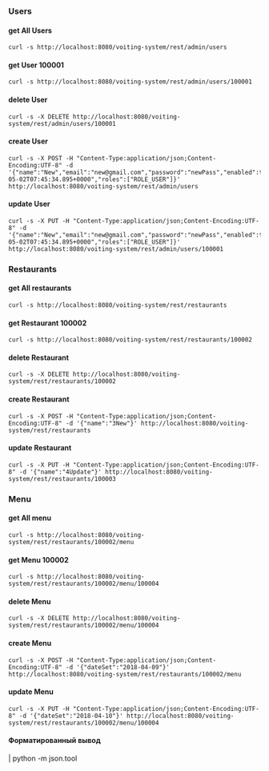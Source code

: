 ### Users

#### get All Users
    curl -s http://localhost:8080/voiting-system/rest/admin/users

#### get User 100001
    curl -s http://localhost:8080/voiting-system/rest/admin/users/100001

#### delete User
    curl -s -X DELETE http://localhost:8080/voiting-system/rest/admin/users/100001

#### create User
    curl -s -X POST -H "Content-Type:application/json;Content-Encoding:UTF-8" -d '{"name":"New","email":"new@gmail.com","password":"newPass","enabled":true,"registered":"2018-05-02T07:45:34.895+0000","roles":["ROLE_USER"]}' http://localhost:8080/voiting-system/rest/admin/users

#### update User
    curl -s -X PUT -H "Content-Type:application/json;Content-Encoding:UTF-8" -d '{"name":"New","email":"new@gmail.com","password":"newPass","enabled":true,"registered":"2018-05-02T07:45:34.895+0000","roles":["ROLE_USER"]}' http://localhost:8080/voiting-system/rest/admin/users/100001


### Restaurants

#### get All restaurants
    curl -s http://localhost:8080/voiting-system/rest/restaurants

#### get Restaurant 100002
    curl -s http://localhost:8080/voiting-system/rest/restaurants/100002

#### delete Restaurant
    curl -s -X DELETE http://localhost:8080/voiting-system/rest/restaurants/100002

#### create Restaurant
    curl -s -X POST -H "Content-Type:application/json;Content-Encoding:UTF-8" -d '{"name":"3New"}' http://localhost:8080/voiting-system/rest/restaurants

#### update Restaurant
    curl -s -X PUT -H "Content-Type:application/json;Content-Encoding:UTF-8" -d '{"name":"4Update"}' http://localhost:8080/voiting-system/rest/restaurants/100003



### Menu

#### get All menu
    curl -s http://localhost:8080/voiting-system/rest/restaurants/100002/menu

#### get Menu 100002
    curl -s http://localhost:8080/voiting-system/rest/restaurants/100002/menu/100004

#### delete Menu
    curl -s -X DELETE http://localhost:8080/voiting-system/rest/restaurants/100002/menu/100004

#### create Menu
    curl -s -X POST -H "Content-Type:application/json;Content-Encoding:UTF-8" -d '{"dateSet":"2018-04-09"}' http://localhost:8080/voiting-system/rest/restaurants/100002/menu

#### update Menu
    curl -s -X PUT -H "Content-Type:application/json;Content-Encoding:UTF-8" -d '{"dateSet":"2018-04-10"}' http://localhost:8080/voiting-system/rest/restaurants/100002/menu/100004


#### Форматированный вывод 
   | python -m json.tool
